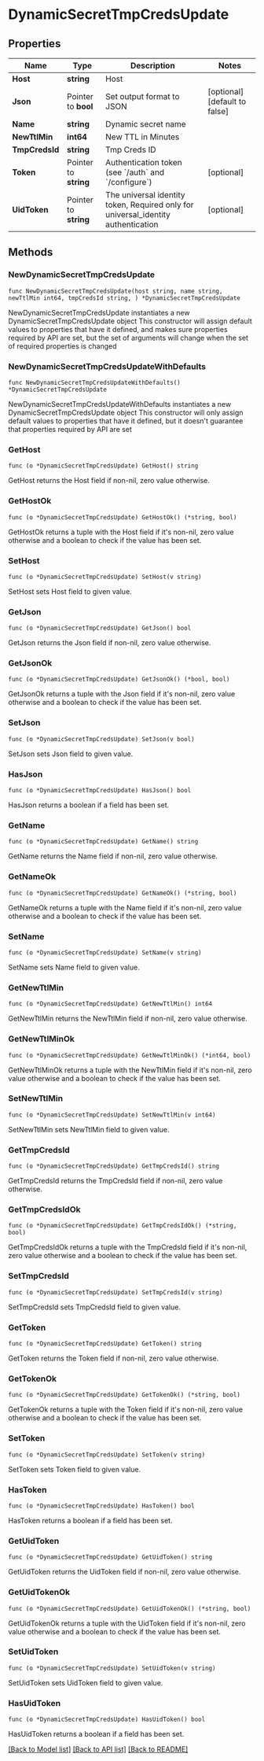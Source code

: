 # DynamicSecretTmpCredsUpdate

## Properties

Name | Type | Description | Notes
------------ | ------------- | ------------- | -------------
**Host** | **string** | Host | 
**Json** | Pointer to **bool** | Set output format to JSON | [optional] [default to false]
**Name** | **string** | Dynamic secret name | 
**NewTtlMin** | **int64** | New TTL in Minutes | 
**TmpCredsId** | **string** | Tmp Creds ID | 
**Token** | Pointer to **string** | Authentication token (see &#x60;/auth&#x60; and &#x60;/configure&#x60;) | [optional] 
**UidToken** | Pointer to **string** | The universal identity token, Required only for universal_identity authentication | [optional] 

## Methods

### NewDynamicSecretTmpCredsUpdate

`func NewDynamicSecretTmpCredsUpdate(host string, name string, newTtlMin int64, tmpCredsId string, ) *DynamicSecretTmpCredsUpdate`

NewDynamicSecretTmpCredsUpdate instantiates a new DynamicSecretTmpCredsUpdate object
This constructor will assign default values to properties that have it defined,
and makes sure properties required by API are set, but the set of arguments
will change when the set of required properties is changed

### NewDynamicSecretTmpCredsUpdateWithDefaults

`func NewDynamicSecretTmpCredsUpdateWithDefaults() *DynamicSecretTmpCredsUpdate`

NewDynamicSecretTmpCredsUpdateWithDefaults instantiates a new DynamicSecretTmpCredsUpdate object
This constructor will only assign default values to properties that have it defined,
but it doesn't guarantee that properties required by API are set

### GetHost

`func (o *DynamicSecretTmpCredsUpdate) GetHost() string`

GetHost returns the Host field if non-nil, zero value otherwise.

### GetHostOk

`func (o *DynamicSecretTmpCredsUpdate) GetHostOk() (*string, bool)`

GetHostOk returns a tuple with the Host field if it's non-nil, zero value otherwise
and a boolean to check if the value has been set.

### SetHost

`func (o *DynamicSecretTmpCredsUpdate) SetHost(v string)`

SetHost sets Host field to given value.


### GetJson

`func (o *DynamicSecretTmpCredsUpdate) GetJson() bool`

GetJson returns the Json field if non-nil, zero value otherwise.

### GetJsonOk

`func (o *DynamicSecretTmpCredsUpdate) GetJsonOk() (*bool, bool)`

GetJsonOk returns a tuple with the Json field if it's non-nil, zero value otherwise
and a boolean to check if the value has been set.

### SetJson

`func (o *DynamicSecretTmpCredsUpdate) SetJson(v bool)`

SetJson sets Json field to given value.

### HasJson

`func (o *DynamicSecretTmpCredsUpdate) HasJson() bool`

HasJson returns a boolean if a field has been set.

### GetName

`func (o *DynamicSecretTmpCredsUpdate) GetName() string`

GetName returns the Name field if non-nil, zero value otherwise.

### GetNameOk

`func (o *DynamicSecretTmpCredsUpdate) GetNameOk() (*string, bool)`

GetNameOk returns a tuple with the Name field if it's non-nil, zero value otherwise
and a boolean to check if the value has been set.

### SetName

`func (o *DynamicSecretTmpCredsUpdate) SetName(v string)`

SetName sets Name field to given value.


### GetNewTtlMin

`func (o *DynamicSecretTmpCredsUpdate) GetNewTtlMin() int64`

GetNewTtlMin returns the NewTtlMin field if non-nil, zero value otherwise.

### GetNewTtlMinOk

`func (o *DynamicSecretTmpCredsUpdate) GetNewTtlMinOk() (*int64, bool)`

GetNewTtlMinOk returns a tuple with the NewTtlMin field if it's non-nil, zero value otherwise
and a boolean to check if the value has been set.

### SetNewTtlMin

`func (o *DynamicSecretTmpCredsUpdate) SetNewTtlMin(v int64)`

SetNewTtlMin sets NewTtlMin field to given value.


### GetTmpCredsId

`func (o *DynamicSecretTmpCredsUpdate) GetTmpCredsId() string`

GetTmpCredsId returns the TmpCredsId field if non-nil, zero value otherwise.

### GetTmpCredsIdOk

`func (o *DynamicSecretTmpCredsUpdate) GetTmpCredsIdOk() (*string, bool)`

GetTmpCredsIdOk returns a tuple with the TmpCredsId field if it's non-nil, zero value otherwise
and a boolean to check if the value has been set.

### SetTmpCredsId

`func (o *DynamicSecretTmpCredsUpdate) SetTmpCredsId(v string)`

SetTmpCredsId sets TmpCredsId field to given value.


### GetToken

`func (o *DynamicSecretTmpCredsUpdate) GetToken() string`

GetToken returns the Token field if non-nil, zero value otherwise.

### GetTokenOk

`func (o *DynamicSecretTmpCredsUpdate) GetTokenOk() (*string, bool)`

GetTokenOk returns a tuple with the Token field if it's non-nil, zero value otherwise
and a boolean to check if the value has been set.

### SetToken

`func (o *DynamicSecretTmpCredsUpdate) SetToken(v string)`

SetToken sets Token field to given value.

### HasToken

`func (o *DynamicSecretTmpCredsUpdate) HasToken() bool`

HasToken returns a boolean if a field has been set.

### GetUidToken

`func (o *DynamicSecretTmpCredsUpdate) GetUidToken() string`

GetUidToken returns the UidToken field if non-nil, zero value otherwise.

### GetUidTokenOk

`func (o *DynamicSecretTmpCredsUpdate) GetUidTokenOk() (*string, bool)`

GetUidTokenOk returns a tuple with the UidToken field if it's non-nil, zero value otherwise
and a boolean to check if the value has been set.

### SetUidToken

`func (o *DynamicSecretTmpCredsUpdate) SetUidToken(v string)`

SetUidToken sets UidToken field to given value.

### HasUidToken

`func (o *DynamicSecretTmpCredsUpdate) HasUidToken() bool`

HasUidToken returns a boolean if a field has been set.


[[Back to Model list]](../README.md#documentation-for-models) [[Back to API list]](../README.md#documentation-for-api-endpoints) [[Back to README]](../README.md)



